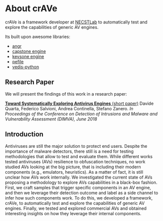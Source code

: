 # About crAVe

crAVe is a framework developer at [NECSTLab](http://necst.it)  to automatically test and explore the capabilities of generic AV engines.

Its built upon awesome libraries:
  + [angr](https://github.com/angr/angr)
  + [capstone engine](http://www.capstone-engine.org)
  + [keysone engine](http://www.keystone-engine.org)
  + [pefile](https://github.com/erocarrera/pefile)
  + [vedis-python](https://github.com/coleifer/vedis-python)


## Research Paper

We will present the findings of this work in a research paper:

[**Toward Systematically Exploring Antivirus Engines** (short paper)](https://github.com/necst/crave/raw/master/crave.pdf)
Davide Quarta, Federico Salvioni, Andrea Continella, Stefano Zanero.
*In Proceedings of the Conference on Detection of Intrusions and Malware and Vulnerability Assessment (DIMVA), June 2018*


## Introduction

Antiviruses are still the major solution to protect end users. Despite the importance
of malware detectors, there still is a need for testing methodologies that allow to
test and evaluate them.
While different works tested antiviruses (AVs) resilience to obfuscation techniques, no work studied 
AVs looking at the big picture, that is including their modern components (e.g., emulators, heuristics).
As a matter of fact, it is still unclear how AVs work internally.
We investigated the current state of AVs proposing a methodology to explore AVs capabilities in
a black-box fashion. First, we craft samples that trigger specific components in an AV engine,
and then we leverage their detection outcome and label as a side channel to infer how such
components work.
To do this, we developed a framework, crAVe, to automatically test and explore the capabilities of
generic AV engines. Finally, we tested and explored commercial AVs and obtained interesting insights
on how they leverage their internal components.

